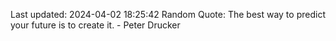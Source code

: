 Last updated: 2024-04-02 18:25:42
Random Quote: The best way to predict your future is to create it. - Peter Drucker